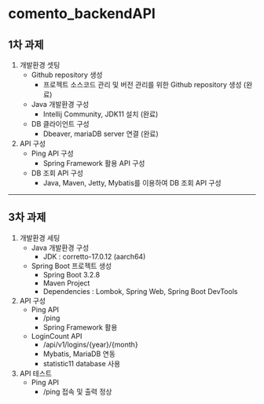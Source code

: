 # comento_backendAPI

## 1차 과제

<ol>
<li>개발환경 셋팅
<ul>
<li>Github repository 생성
<ul><li>프로젝트 소스코드 관리 및 버전 관리를 위한 Github repository 생성 (완료)</li></ul></li>
<li>Java 개발환경 구성
<ul><li>Intellij Community, JDK11 설치 (완료)</li></ul></li>
<li>DB 클라이언트 구성
<ul><li>Dbeaver, mariaDB server 연결 (완료)</li></ul></li>
</ul>
<li>API 구성
<ul>
<li>Ping API 구성
<ul><li>Spring Framework 활용 API 구성</li></ul></li>
<li>DB 조회 API 구성
<ul><li>Java, Maven, Jetty, Mybatis를 이용하여 DB 조회 API 구성</li></ul></li></ul></ol>

---

## 3차 과제

1. 개발환경 세팅
   - Java 개발환경 구성
     - JDK : corretto-17.0.12 (aarch64)
   - Spring Boot 프로젝트 생성
     - Spring Boot 3.2.8
     - Maven Project
     - Dependencies : Lombok, Spring Web, Spring Boot DevTools
2. API 구성
   - Ping API
     - /ping
     - Spring Framework 활용
   - LoginCount API
     - /api/v1/logins/{year}/{month}
     - Mybatis, MariaDB 연동
     - statistic11 database 사용
3. API 테스트
   - Ping API
     - /ping 접속 및 출력 정상
